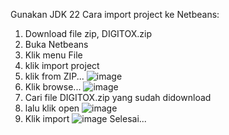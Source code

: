 Gunakan JDK 22
Cara import project ke Netbeans:
1. Download file zip, DIGITOX.zip
2. Buka Netbeans
3. Klik menu File
4. klik import project
5. klik from ZIP...
![image](https://github.com/awamaja1/DIGITOX/assets/60467525/42b2dd94-d155-4811-bedb-87922b755e8f)
7. Klik browse...
![image](https://github.com/awamaja1/DIGITOX/assets/60467525/94d23bab-348f-4ca0-806a-8d475d8b9cbd)
8. Cari file DIGITOX.zip yang sudah didownload
9. lalu klik open
![image](https://github.com/awamaja1/DIGITOX/assets/60467525/0a7f6654-c7f6-4d98-9443-0a22f825f1fa)
10. Klik import
![image](https://github.com/awamaja1/DIGITOX/assets/60467525/f079d3de-12ac-4454-a8cf-020b288d6fd2)
Selesai...
